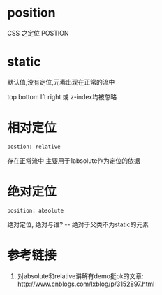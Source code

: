 # position

CSS 之定位 POSTION

# static

默认值,没有定位,元素出现在正常的流中

top bottom lft right 或 z-index均被忽略

# 相对定位

`postion: relative`

存在正常流中 主要用于1absolute作为定位的依据

# 绝对定位

`position: absolute`

绝对定位, 绝对与谁? -- 绝对于父类不为static的元素

# 参考链接

1. 对absolute和relative讲解有demo挺ok的文章: http://www.cnblogs.com/lxblog/p/3152897.html